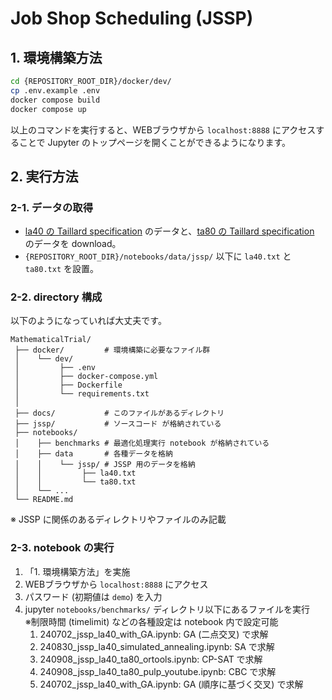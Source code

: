 # Job Shop Scheduling (JSSP)

## 1. 環境構築方法

```bash
cd {REPOSITORY_ROOT_DIR}/docker/dev/
cp .env.example .env
docker compose build
docker compose up
```

以上のコマンドを実行すると、WEBブラウザから `localhost:8888` にアクセスすることで Jupyter のトップページを開くことができるようになります。

## 2. 実行方法

### 2-1. データの取得

- [la40 の Taillard specification](http://jobshop.jjvh.nl/instance.php?instance_id=49#:~:text=as%20text%20file.-,Taillard%20specification,-Specification%20according%20to) のデータと、[ta80 の Taillard specification](http://jobshop.jjvh.nl/instance.php?instance_id=163#:~:text=as%20text%20file.-,Taillard%20specification,-Specification%20according%20to) のデータを download。
- `{REPOSITORY_ROOT_DIR}/notebooks/data/jssp/` 以下に `la40.txt` と `ta80.txt` を設置。

### 2-2. directory 構成

以下のようになっていれば大丈夫です。

```
MathematicalTrial/
 ├── docker/         # 環境構築に必要なファイル群
 │    └── dev/
 │         ├── .env
 │         ├── docker-compose.yml
 │         ├── Dockerfile
 │         └── requirements.txt
 │
 ├── docs/           # このファイルがあるディレクトリ
 ├── jssp/           # ソースコード が格納されている
 ├── notebooks/
 │    ├── benchmarks # 最適化処理実行 notebook が格納されている
 │    ├── data       # 各種データを格納
 │    │    └── jssp/ # JSSP 用のデータを格納
 │    │         ├── la40.txt
 │    │         └── ta80.txt
 │    └── ...
 └── README.md
```

※ JSSP に関係のあるディレクトリやファイルのみ記載


### 2-3. notebook の実行

1. 「1. 環境構築方法」を実施
1. WEBブラウザから `localhost:8888` にアクセス
1. パスワード (初期値は `demo`) を入力
1. jupyter `notebooks/benchmarks/` ディレクトリ以下にあるファイルを実行  
※制限時間 (timelimit) などの各種設定は notebook 内で設定可能
    1. 240702_jssp_la40_with_GA.ipynb: GA (二点交叉) で求解
    1. 240830_jssp_la40_simulated_annealing.ipynb: SA で求解
    1. 240908_jssp_la40_ta80_ortools.ipynb: CP-SAT で求解
    1. 240908_jssp_la40_ta80_pulp_youtube.ipynb: CBC で求解
    1. 240702_jssp_la40_with_GA.ipynb: GA (順序に基づく交叉) で求解

